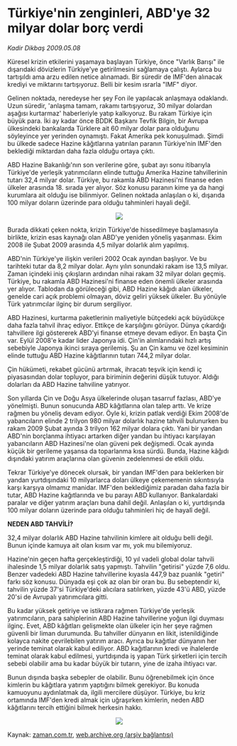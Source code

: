 # Türkiye'nin zenginleri, ABD'ye 32 milyar dolar borç verdi

*Kadir Dikbaş 2009.05.08*

<tr><td class="metin" colspan="2" style="padding-top: 20px; padding-left: 5px; padding-right: 10px;">Küresel krizin etkilerini yaşamaya başlayan Türkiye, önce "Varlık Barışı" ile dışarıdaki dövizlerin Türkiye'ye getirilmesini sağlamaya çalıştı. Aylarca bu tartışıldı ama arzu edilen netice alınamadı. Bir süredir de IMF'den alınacak krediyi ve miktarını tartışıyoruz. Belli bir kesim ısrarla "IMF" diyor.</td></tr><tr><td class="metin" colspan="2" style="padding-top: 20px; padding-left: 5px; padding-right: 10px;"><p>Gelinen noktada, neredeyse her şey Fon ile yapılacak anlaşmaya odaklandı. Uzun süredir, 'anlaşma tamam, rakamı tartışıyoruz, 30 milyar dolardan aşağısı kurtarmaz' haberleriyle yatıp kalkıyoruz. Bu rakam Türkiye için büyük para. İki ay kadar önce BDDK Başkanı Tevfik Bilgin, bir Avrupa ülkesindeki bankalarda Türklere ait 60 milyar dolar para olduğunu söyleyince yer yerinden oynamıştı. Fakat Amerika pek konuşulmadı. Şimdi bu ülkede sadece Hazine kâğıtlarına yatırılan paranın Türkiye'nin IMF'den beklediği miktardan daha fazla olduğu ortaya çıktı.
<p> ABD Hazine Bakanlığı'nın son verilerine göre, şubat ayı sonu itibarıyla Türkiye'de yerleşik yatırımcıların elinde tuttuğu Amerika Hazine tahvillerinin tutarı 32,4 milyar dolar. Türkiye, bu rakamla ABD Hazinesi'ni finanse eden ülkeler arasında 18. sırada yer alıyor. Söz konusu paranın kime ya da hangi kurumlara ait olduğu ise bilinmiyor. Gelinen noktada anlaşılan o ki, dışarıda 100 milyar doların üzerinde para olduğu tahminleri hayali değil.
<p>
<p><p align="center"><img src="http://web.archive.org/web/20090519050913im_/http://medya.zaman.com.tr/2009/05/08/tablo.gif"/>
<p> Burada dikkati çeken nokta, krizin Türkiye'de hissedilmeye başlamasıyla birlikte, krizin esas kaynağı olan ABD'ye yeniden yöneliş yaşanması. Ekim 2008 ile Şubat 2009 arasında 4,5 milyar dolarlık alım yapılmış.
<p>ABD'nin Türkiye'ye ilişkin verileri 2002 Ocak ayından başlıyor. Ve bu tarihteki tutar da 8,2 milyar dolar. Aynı yılın sonundaki rakam ise 13,5 milyar. Zaman içindeki iniş çıkışların ardından nihai rakam 32 milyar doları geçmiş. Türkiye, bu rakamla ABD Hazinesi'ni finanse eden önemli ülkeler arasında yer alıyor. Tablodan da görüleceği gibi, ABD Hazine kâğıdı alan ülkeler, genelde cari açık problemi olmayan, döviz geliri yüksek ülkeler. Bu yönüyle Türk yatırımcılar ilginç bir durum sergiliyor.
<p>ABD Hazinesi, kurtarma paketlerinin maliyetiyle bütçedeki açık büyüdükçe daha fazla tahvil ihraç ediyor. Ettikçe de karşılığını görüyor. Dünya çıkardığı tahvillere ilgi göstererek ABD'yi finanse etmeye devam ediyor. En başta Çin var. Eylül 2008'e kadar lider Japonya idi. Çin'in alımlarındaki hızlı artış sebebiyle Japonya ikinci sıraya gerilemiş. Şu an Çin kamu ve özel kesiminin elinde tuttuğu ABD Hazine kâğıtlarının tutarı 744,2 milyar dolar.
<p>Çin hükümeti, rekabet gücünü artırmak, ihracatı teşvik için kendi iç piyasasından dolar topluyor, para biriminin değerini düşük tutuyor. Aldığı dolarları da ABD Hazine tahviline yatırıyor.
<p>Son yıllarda Çin ve Doğu Asya ülkelerinde oluşan tasarruf fazlası, ABD'ye yönelmişti. Bunun sonucunda ABD kâğıtlarına olan talep arttı. Ve krize rağmen bu yöneliş devam ediyor. Öyle ki, krizin patlak verdiği Ekim 2008'de yabancıların elinde 2 trilyon 980 milyar dolarlık hazine tahvili bulunurken bu rakam 2009 Şubat ayında 3 trilyon 162 milyar dolara çıktı. Yani bir yandan ABD'nin borçlanma ihtiyacı artarken diğer yandan bu ihtiyacı karşılayan yabancıların ABD Hazinesi'ne olan güveni pek değişmedi. Ocak ayında küçük bir gerileme yaşansa da toparlanma kısa sürdü. Bunda, Hazine kâğıdı dışındaki yatırım araçlarına olan güvenin zedelenmesi de etkili oldu.
<p>Tekrar Türkiye'ye dönecek olursak, bir yandan IMF'den para beklerken bir yandan yurtdışındaki 10 milyarlarca doları ülkeye çekememenin sıkıntısıyla karşı karşıya olmamız manidar. IMF'den beklediğimiz paradan daha fazla bir tutar, ABD Hazine kağıtlarında ve bu parayı ABD kullanıyor. Bankalardaki paralar ve diğer yatırım araçları buna dahil değil. Anlaşılan o ki, yurtdışında 100 milyar doların üzerinde para olduğu tahminleri hiç de hayalî değil.
<p><b>NEDEN ABD TAHVİLİ?</b>
<p>32,4 milyar dolarlık ABD Hazine tahvilinin kimlere ait olduğu belli değil. Bunun içinde kamuya ait olan kısım var mı, yok mu bilemiyoruz.
<p>Hazine'nin geçen hafta gerçekleştirdiği, 10 yıl vadeli global dolar tahvili ihalesinde 1,5 milyar dolarlık satış yapmıştı. Tahvilin "getirisi" yüzde 7,6 oldu. Benzer vadedeki ABD Hazine tahvillerine kıyasla 447,9 baz puanlık "getiri" farkı söz konusu. Dünyada eşi çok az olan bir oran bu. Bu sebeptendir ki, tahvilin yüzde 37'si Türkiye'deki alıcılara satılırken, yüzde 43'ü ABD, yüzde 20'si de Avrupalı yatırımcılara gitti.
<p>Bu kadar yüksek getiriye ve istikrara rağmen Türkiye'de yerleşik yatırımcıların, para sahiplerinin ABD Hazine tahvillerine yoğun ilgi duyması ilginç. Evet, ABD kâğıtları gelişmekte olan ülkeler için her şeye rağmen güvenli bir liman durumunda. Bu tahviller dünyanın en likit, istenildiğinde kolayca nakite çevrilebilen yatırım aracı. Ayrıca bu kağıtlar dünyanın her yerinde teminat olarak kabul ediliyor. ABD kağıtlarının kredi ve ihalelerde teminat olarak kabul edilmesi, yurtdışında iş yapan Türk şirketleri için tercih sebebi olabilir ama bu kadar büyük bir tutarın, yine de izaha ihtiyacı var.
<p>Bunun dışında başka sebepler de olabilir. Bunu öğrenebilmek için önce kimlerin bu kâğıtlara yatırım yaptığını bilmek gerekiyor. Bu konuda kamuoyunu aydınlatmak da, ilgili mercilere düşüyor. Türkiye, bu kriz ortamında IMF'den kredi almak için uğraşırken kimlerin, neden ABD kâğıtlarını tercih ettiğini bilmek herkesin hakkı.
<p><p align="center"><img border="0" src="http://web.archive.org/web/20090519050913im_/http://medya.zaman.com.tr/2009/05/08/tablo1.gif"/><br/></p></p></p></p></p></p></p></p></p></p></p></p></p></p></p></p></p></p></td></tr>

Kaynak: [zaman.com.tr](http://zaman.com.tr/yazar.do?yazino=845991), [web.archive.org (arşiv bağlantısı)](http://web.archive.org/web/20090519050913/http://www.zaman.com.tr:80/yazar.do?yazino=845991)

